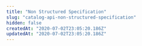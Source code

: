 ```yaml
---
title: "Non Structured Specification"
slug: "catalog-api-non-structured-specification"
hidden: false
createdAt: "2020-07-02T23:05:20.186Z"
updatedAt: "2020-07-02T23:05:20.186Z"
---
```

